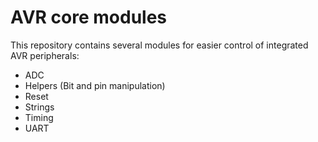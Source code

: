 # AVR core modules

This repository contains several modules for easier control of integrated AVR peripherals:

- ADC
- Helpers (Bit and pin manipulation)
- Reset
- Strings
- Timing
- UART